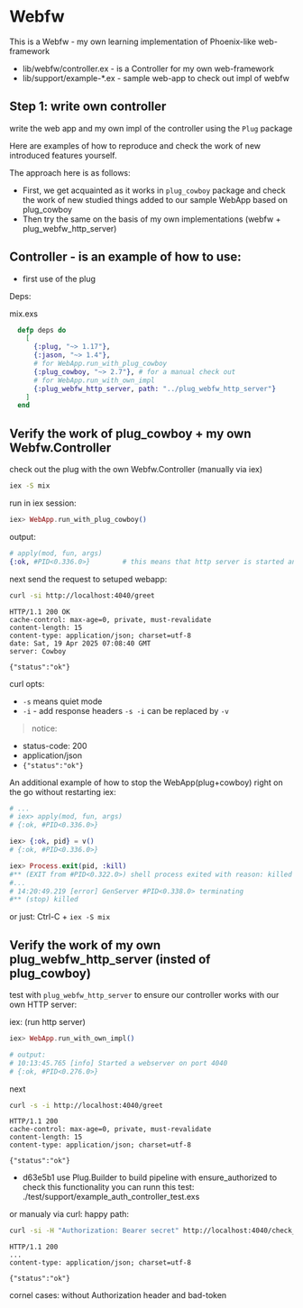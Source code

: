 # Webfw

This is a Webfw - my own learning implementation of Phoenix-like web-framework

- lib/webfw/controller.ex - is a Controller for my own web-framework
- lib/support/example-*.ex - sample web-app to check out impl of webfw


## Step 1: write own controller

write the web app and my own impl of the controller using the `Plug` package


Here are examples of how to reproduce and check the work of new introduced
features yourself.

The approach here is as follows:
- First, we get acquainted as it works in `plug_cowboy` package and
  check the work of new studied things added to our sample WebApp based on
  plug_cowboy
- Then try the same on the basis of my own implementations
  (webfw + plug_webfw_http_server)


## Controller - is an example of how to use:
  - first use of the plug


Deps:

mix.exs
```elixir
  defp deps do
    [
      {:plug, "~> 1.17"},
      {:jason, "~> 1.4"},
      # for WebApp.run_with_plug_cowboy
      {:plug_cowboy, "~> 2.7"}, # for a manual check out
      # for WebApp.run_with_own_impl
      {:plug_webfw_http_server, path: "../plug_webfw_http_server"}
    ]
  end
```


## Verify the work of plug_cowboy + my own Webfw.Controller

check out the plug with the own Webfw.Controller (manually via iex)

```sh
iex -S mix
```

run in iex session:
```elixir
iex> WebApp.run_with_plug_cowboy()
```
output:
```elixir
# apply(mod, fun, args)
{:ok, #PID<0.336.0>}        # this means that http server is started and listen
```

next send the request to setuped webapp:

```sh
curl -si http://localhost:4040/greet
```
```
HTTP/1.1 200 OK
cache-control: max-age=0, private, must-revalidate
content-length: 15
content-type: application/json; charset=utf-8
date: Sat, 19 Apr 2025 07:08:40 GMT
server: Cowboy

{"status":"ok"}
```
curl opts:
- `-s` means quiet mode
- `-i` - add response headers
`-s -i` can be replaced by `-v`

> notice:
- status-code: 200
- application/json
- `{"status":"ok"}`

An additional example of how to stop the WebApp(plug+cowboy) right on the go
without restarting iex:
```elixir
# ...
# iex> apply(mod, fun, args)
# {:ok, #PID<0.336.0>}

iex> {:ok, pid} = v()
# {:ok, #PID<0.336.0>}

iex> Process.exit(pid, :kill)
#** (EXIT from #PID<0.322.0>) shell process exited with reason: killed
#...
# 14:20:49.219 [error] GenServer #PID<0.338.0> terminating
#** (stop) killed
```

or just:
Ctrl-C + `iex -S mix`



## Verify the work of my own plug_webfw_http_server (insted of plug_cowboy)


test with `plug_webfw_http_server` to ensure our controller works with
our own HTTP server:


iex:
(run http server)
```elixir
iex> WebApp.run_with_own_impl()

# output:
# 10:13:45.765 [info] Started a webserver on port 4040
# {:ok, #PID<0.276.0>}
```
next

```sh
curl -s -i http://localhost:4040/greet
```
```
HTTP/1.1 200
cache-control: max-age=0, private, must-revalidate
content-length: 15
content-type: application/json; charset=utf-8

{"status":"ok"}
```


- d63e5b1 use Plug.Builder to build pipeline with ensure_authorized
to check this functionality you can runn this test:
./test/support/example_auth_controller_test.exs

or manualy via curl:
happy path:
```sh
curl -si -H "Authorization: Bearer secret" http://localhost:4040/check_auth
```
```
HTTP/1.1 200
...
content-type: application/json; charset=utf-8

{"status":"ok"}
```
cornel cases: without Authorization header and bad-token

